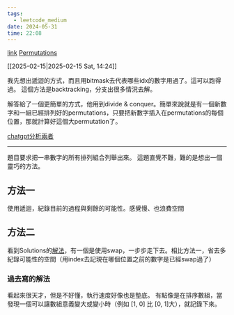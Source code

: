 ```yaml
---
tags:
  - leetcode_medium
date: 2024-05-31
time: 22:08
---
```

[link](https://leetcode.com/problems/permutations/description/)
[Permutations](https://neetcode.io/problems/permutations)

[[2025-02-15|2025-02-15 Sat, 14:24]]

我先想出遞迴的方式，而且用bitmask去代表哪些idx的數字用過了。這可以跑得過。
這個方法是backtracking，分支出很多情況去解。

解答給了一個更簡單的方式，他用到divide & conquer。簡單來說就是有一個新數字和一組已經排列好的permutations，只要把新數字插入在permutations的每個位置，那就計算好這個大permutation了。

[chatgpt分析兩者](https://chatgpt.com/share/67b03728-3108-8008-960b-9abdefa05086)

---

題目要求把一串數字的所有排列組合列舉出來。
這題直覺不難，難的是想出一個靈巧的方法。

## 方法一
使用遞迴，紀錄目前的過程與剩餘的可能性。感覺慢、也浪費空間

## 方法二
看到Solutions的[解法](https://leetcode.com/problems/permutations/solutions/5167310/simple-solution-with-diagrams-in-video-javascript-90-c-java-90-python/)，有一個是使用swap，一步步走下去。相比方法一，省去多紀錄可能性的空間（用index去記現在哪個位置之前的數字是已經swap過了）


### 過去寫的解法
看起來很天才，但是不好懂，執行速度好像也是墊底。
有點像是在排序數組，當發現一個可以讓數組意義變大或變小時（例如 [1, 0] 比 [0, 1]大），就記錄下來。
